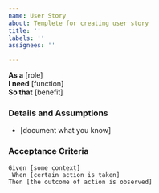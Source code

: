 ```yaml
---
name: User Story
about: Templete for creating user story
title: ''
labels: ''
assignees: ''

---
```


**As a** [role]  
**I need** [function]  
**So that** [benefit]  
       
### Details and Assumptions
* [document what you know]
       
### Acceptance Criteria  
       
```gherkin
Given [some context]
 When [certain action is taken]
Then [the outcome of action is observed]
 ```
